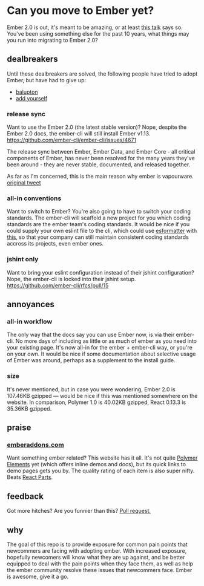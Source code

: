 # Can you move to Ember yet?

Ember 2.0 is out, it's meant to be amazing, or at least [this talk](https://www.youtube.com/watch?v=maAWS8URMJs) says so. You've been using something else for the past 10 years, what things may you run into migrating to Ember 2.0?


## dealbreakers

Until these dealbreakers are solved, the following people have tried to adopt Ember, but have had to give up:

- [balupton](https://github.com/balupton)
- [add yourself](https://github.com/balupton/can-you-move-to-ember-yet/edit/master/README.md)



### release sync
Want to use the Ember 2.0 (the latest stable version)? Nope, despite the Ember 2.0 docs, the ember-cli will still install Ember v1.13. https://github.com/ember-cli/ember-cli/issues/4671

The release sync between Ember, Ember Data, and Ember Core - all critical components of Ember, has never been resolved for the many years they've been around - they are never stable, documented, and released together.

As far as I'm concerned, this is the main reason why ember is vapourware. [original tweet](https://twitter.com/balupton/status/538911146317606912)


### all-in conventions
Want to switch to Ember? You're also going to have to switch your coding standards. The ember-cli will scaffold a new project for you which coding standards are the ember team's coding standards. It would be nice if you could supply your own eslint file to the cli, which could use [esformatter](https://github.com/millermedeiros/esformatter/) with [this](https://github.com/flet/eslint-to-esformatter), so that your company can still maintain consistent coding standards accross its projects, even ember ones.


### jshint only
Want to bring your eslint configuration instead of their jshint configuration? Nope, the ember-cli is locked into their jshint setup. https://github.com/ember-cli/rfcs/pull/15




## annoyances

### all-in workflow
The only way that the docs say you can use Ember now, is via their ember-cli. No more days of including as little or as much of ember as you need into your existing page. It's now all-in for the ember + ember-cli way, or you're on your own. It would be nice if some documentation about selective usage of Ember was around, perhaps as a supplement to the install guide.

### size
It's never mentioned, but in case you were wondering, Ember 2.0 is 107.46KB gzipped — would be nice if this was mentioned somewhere on the website. In comparison, Polymer 1.0 is 40.02KB gzipped, React 0.13.3 is 35.36KB gzipped.


## praise

### [emberaddons.com](http://www.emberaddons.com)
Want something ember related? This website has it all. It's not quite [Polymer Elements](https://elements.polymer-project.org) yet (which offers inline demos and docs), but its quick links to demo pages gets you by. The quality rating of each item is also super nifty. Beats [React Parts](http://react.parts/web).



## feedback

Got more hitches? Are you funnier than this? [Pull request.](https://github.com/balupton/can-you-move-to-ember-yet/edit/master/README.md)

## why

The goal of this repo is to provide exposure for common pain points that newcommers are facing with adopting ember. With increased exposure, hopefully newcomers will know what they are up against, and be better equipped to deal with the pain points when they face them, as well as help the ember community resolve these issues that newcommers face. Ember is awesome, give it a go.
